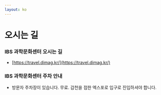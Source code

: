 ```yaml
---
layout: ko
---
```


# 오시는 길 

### IBS 과학문화센터 오시는 길 
- [https://travel.dimag.kr/](https://travel.dimag.kr/)

### IBS 과학문화센터 주차 안내
- 방문자 주차장이 있습니다. 무료. 갑천을 접한 엑스포로 입구로 진입하셔야 합니다.